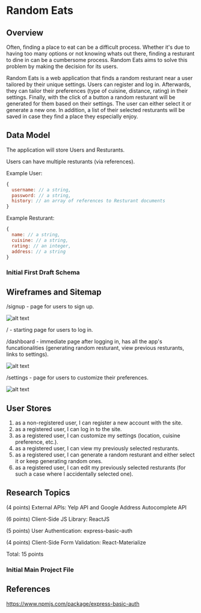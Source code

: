 # Random Eats

## Overview

Often, finding a place to eat can be a difficult process. Whether it's due to having too many options or not knowing whats out there, finding a resturant to dine in can be a cumbersome process. Random Eats aims to solve this problem by making the decision for its users.

Random Eats is a web application that finds a random resturant near a user tailored by their unique settings. Users can register and log in. Afterwards, they can tailor their preferences (type of cuisine, distance, rating) in their settings. Finally, with the click of a button a random resturant will be generated for them based on their settings. The user can either select it or generate a new one. In addition, a list of their selected resturants will be saved in case they find a place they especially enjoy.

## Data Model

The application will store Users and Resturants. 

Users can have multiple resturants (via references).

Example User:

```javascript
{
  username: // a string,
  password: // a string,
  history: // an array of references to Resturant documents
}
```

Example Resturant:

```javascript
{
  name: // a string,
  cuisine: // a string,
  rating: // an integer,
  address: // a string
}
```

### Initial First Draft Schema

## Wireframes and Sitemap

/signup - page for users to sign up.

![alt text](https://raw.githubusercontent.com/nyu-csci-ua-0480-001-003-fall-2018/ryanmargono-final-project/master/documentation/signup.JPG?token=Aa-PvAQpqGwyk-dEpGDGGhLzoG3SY-OJks5b6jCQwA%3D%3D)

/ - starting page for users to log in.

/dashboard - immediate page after logging in, has all the app's funcationalities (generating random resturant, view previous resturants, links to settings).

![alt text](https://raw.githubusercontent.com/nyu-csci-ua-0480-001-003-fall-2018/ryanmargono-final-project/master/documentation/home-and-dash.JPG?token=Aa-PvMzEgkMlSIwnRaGF4j6sni_qmOcHks5b6jBrwA%3D%3D)

/settings - page for users to customize their preferences.

![alt text](https://raw.githubusercontent.com/nyu-csci-ua-0480-001-003-fall-2018/ryanmargono-final-project/master/documentation/settings-and-sitemap.JPG?token=Aa-PvJW91lX3LgvQseU0rUIv-fOkdHX2ks5b6jB_wA%3D%3D)

## User Stores

1. as a non-registered user, I can register a new account with the site.
2. as a registered user, I can log in to the site.
3. as a registered user, I can customize my settings (location, cuisine preference, etc.).
4. as a registered user, I can view my previously selected resturants.
5. as a registered user, I can generate a random resturant and either select it or keep generating random ones.
6. as a registered user, I can edit my previously selected resturants (for such a case where I accidentally selected one).

## Research Topics

(4 points) External APIs: Yelp API and Google Address Autocomplete API

(6 points) Client-Side JS Library: ReactJS

(5 points) User Authentication: express-basic-auth

(4 points) Client-Side Form Validation: React-Materialize

Total: 15 points

### Initial Main Project File

## References

https://www.npmjs.com/package/express-basic-auth